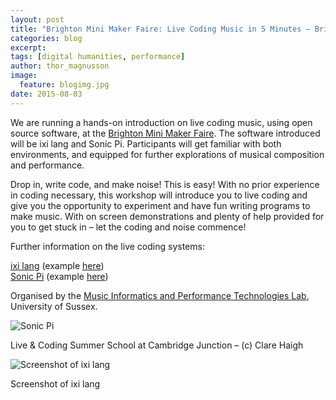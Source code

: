 ```yaml
---
layout: post
title: "Brighton Mini Maker Faire: Live Coding Music in 5 Minutes – Bring your Parents"
categories: blog
excerpt:
tags: [digital humanities, performance]
author: thor_magnusson
image:
  feature: blogimg.jpg
date: 2015-08-03
---
```


We are running a hands-on introduction on live coding music, using open source software, at the [Brighton Mini Maker Faire](http://makerfairebrighton.com/). The software introduced will be ixi lang and Sonic Pi. Participants will get familiar with both environments, and equipped for further explorations of musical composition and performance.

Drop in, write code, and make noise! This is easy! With no prior experience in coding necessary, this workshop will introduce you to live coding and give you the opportunity to experiment and have fun writing programs to make music. With on screen demonstrations and plenty of help provided for you to get stuck in – let the coding and noise commence!

Further information on the live coding systems:

[ixi lang](http://www.ixi-audio.net/ixilang) (example [here](https://www.youtube.com/watch?v=ksCofNmq5pk))  
[Sonic Pi](http://sonic-pi.net/) (example [here](https://www.youtube.com/watch?v=lW7l4oy3lTg))

Organised by the [Music Informatics and Performance Technologies Lab](http://www.miptl.org/), University of Sussex.

![Sonic Pi]( {{site.url}}/img/sonic_pi.jpg)

Live & Coding Summer School at Cambridge Junction – (c) Clare Haigh

![Screenshot of ixi lang]( {{site.url}}/img/ixi_lang.png)

Screenshot of ixi lang